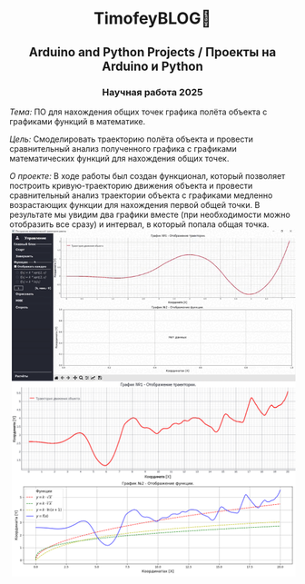 # <h1 align="center">TimofeyBLOG👋</h1>
## <h2 align="center">Arduino and Python Projects / Проекты на Arduino и Python</h2> <h3 align="center">Научная работа 2025</h3>
_Тема:_ ПО для нахождения общих точек графика полёта объекта с графиками функций в математике.

_Цель:_ Смоделировать траекторию полёта объекта и провести сравнительный анализ полученного графика с графиками математических функций для нахождения общих точек.

_О проекте:_ В ходе работы был создан функционал, который позволяет построить кривую-траекторию движения объекта и провести сравнительный анализ траектории объекта с графиками медленно возрастающих функции для нахождения первой общей точки. В результате мы увидим два графики вместе (при необходимости можно отобразить все сразу) и интервал, в который попала общая точка.
<img src="https://github.com/TimofeyVeprev/gifs_and_pictures/blob/main/scientific_work_25/anim.gif?raw=true" align="right" width=500>

<img src="https://github.com/TimofeyVeprev/gifs_and_pictures/blob/main/scientific_work_25/traect2-img.png?raw=true" align="right" width=500>

<img src="https://github.com/TimofeyVeprev/gifs_and_pictures/blob/main/scientific_work_25/all-img.png?raw=true" align="right" width=500>

<!--
**TimofeyVeprev/TimofeyVeprev** is a ✨ _special_ ✨ repository because its `README.md` (this file) appears on your GitHub profile.

Here are some ideas to get you started:

- 🔭 I’m currently working on ...
- 🌱 I’m currently learning ...
- 👯 I’m looking to collaborate on ...
- 🤔 I’m looking for help with ...
- 💬 Ask me about ...
- 📫 How to reach me: ...
- 😄 Pronouns: ...
- ⚡ Fun fact: ...
-->

